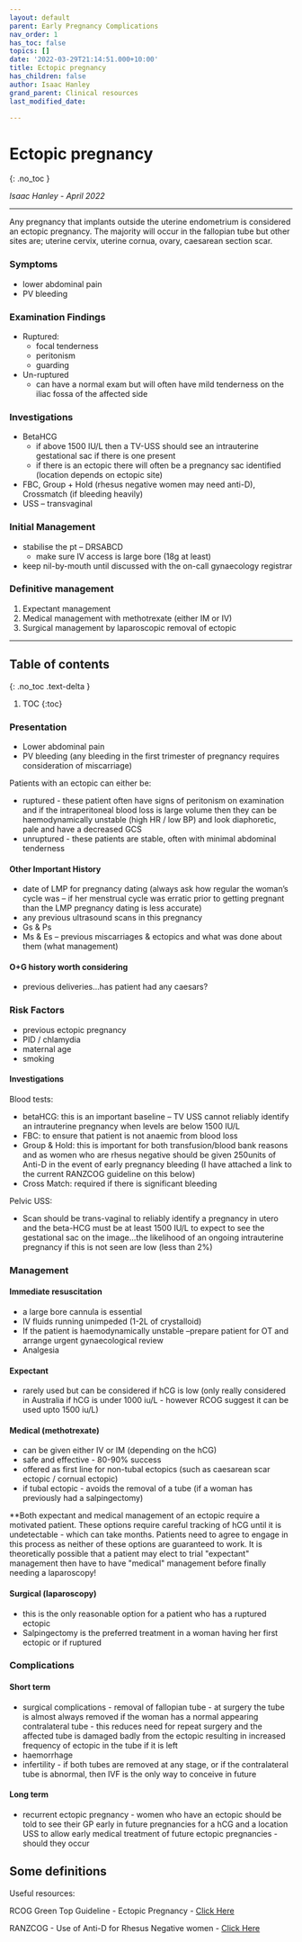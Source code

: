 ```yaml
---
layout: default
parent: Early Pregnancy Complications
nav_order: 1
has_toc: false
topics: []
date: '2022-03-29T21:14:51.000+10:00'
title: Ectopic pregnancy
has_children: false
author: Isaac Hanley
grand_parent: Clinical resources
last_modified_date: 

---
```

# Ectopic pregnancy

{: .no_toc }

_Isaac Hanley - April 2022_

***

<div class="code-example bg-grey-lt-100" markdown="1">

Any pregnancy that implants outside the uterine endometrium is considered an ectopic pregnancy.  The majority will occur in the fallopian tube but other sites are; uterine cervix, uterine cornua, ovary, caesarean section scar.

### Symptoms

* lower abdominal pain
* PV bleeding

### Examination Findings

* Ruptured:
  * focal tenderness
  * peritonism
  * guarding
* Un-ruptured
  * can have a normal exam but will often have mild tenderness on the iliac fossa of the affected side

### Investigations

* BetaHCG
  * if above 1500 IU/L then a TV-USS should see an intrauterine gestational sac if there is one present
  * if there is an ectopic there will often be a pregnancy sac identified (location depends on ectopic site)
* FBC, Group + Hold (rhesus negative women may need anti-D), Crossmatch (if bleeding heavily)
* USS – transvaginal

### Initial Management

* stabilise the pt – DRSABCD
  * make sure IV access is large bore (18g at least)
* keep nil-by-mouth until discussed with the on-call gynaecology registrar

### Definitive management

1. Expectant management
2. Medical management with methotrexate (either IM or IV)
3. Surgical management by laparoscopic removal of ectopic

</div>

***

## Table of contents

{: .no_toc .text-delta }

1. TOC {:toc}

### Presentation

* Lower abdominal pain
* PV bleeding (any bleeding in the first trimester of pregnancy requires consideration of miscarriage)

Patients with an ectopic can either be:

* ruptured - these patient often have signs of peritonism on examination and if the intraperitoneal blood loss is large volume then they can be haemodynamically unstable (high HR / low BP) and look diaphoretic, pale and have a decreased GCS
* unruptured - these patients are stable, often with minimal abdominal tenderness

#### Other Important History

* date of LMP for pregnancy dating (always ask how regular the woman’s cycle was – if her menstrual cycle was erratic prior to getting pregnant than the LMP pregnancy dating is less accurate)
* any previous ultrasound scans in this pregnancy
* Gs & Ps
* Ms & Es – previous miscarriages & ectopics and what was done about them (what management)

#### O+G history worth considering

* previous deliveries…has patient had any caesars?

### Risk Factors

* previous ectopic pregnancy
* PID / chlamydia
* maternal age
* smoking

#### Investigations

Blood tests:

* betaHCG: this is an important baseline – TV USS cannot reliably identify an intrauterine pregnancy when levels are below 1500 IU/L
* FBC: to ensure that patient is not anaemic from blood loss
* Group & Hold: this is important for both transfusion/blood bank reasons and as women who are rhesus negative should be given 250units of Anti-D in the event of early pregnancy bleeding (I have attached a link to the current RANZCOG guideline on this below)
* Cross Match: required if there is significant bleeding

Pelvic USS:

* Scan should be trans-vaginal to reliably identify a pregnancy in utero and the beta-HCG must be at least 1500 IU/L to expect to see the gestational sac on the image…the likelihood of an ongoing intrauterine pregnancy if this is not seen are low (less than 2%)

### Management

#### Immediate resuscitation

* a large bore cannula is essential
* IV fluids running unimpeded (1-2L of crystalloid)
* If the patient is haemodynamically unstable –prepare patient for OT and arrange urgent gynaecological review
* Analgesia

#### Expectant

* rarely used but can be considered if hCG is low (only really considered in Australia if hCG is under 1000 iu/L - however RCOG suggest it can be used upto 1500 iu/L)

#### Medical (methotrexate)

* can be given either IV or IM (depending on the hCG)
* safe and effective - 80-90% success
* offered as first line for non-tubal ectopics (such as caesarean scar ectopic / cornual ectopic)
* if tubal ectopic - avoids the removal of a tube (if a woman has previously had a salpingectomy)

\**Both expectant and medical management of an ectopic require a motivated patient.   These options require careful tracking of hCG until it is undetectable - which can take months.  Patients need to agree to engage in this process as neither of these options are guaranteed to work.  It is theoretically possible that a patient may elect to trial "expectant" management then have to have "medical" management before finally needing a laparoscopy!

#### Surgical (laparoscopy)

* this is the only reasonable option for a patient who has a ruptured ectopic
* Salpingectomy is the preferred treatment in a woman having her first ectopic or if ruptured

### Complications

#### Short term

* surgical complications - removal of fallopian tube - at surgery the tube is almost always removed if the woman has a normal appearing contralateral tube - this reduces need for repeat surgery and the affected tube is damaged badly from the ectopic resulting in increased frequency of ectopic in the tube if it is left
* haemorrhage
* infertility - if both tubes are removed at any stage, or if the contralateral tube is abnormal, then IVF is the only way to conceive in future

#### Long term

* recurrent ectopic pregnancy - women who have an ectopic should be told to see their GP early in future pregnancies for a hCG and a location USS to allow early medical treatment of future ectopic pregnancies - should they occur

## Some definitions

Useful resources:

RCOG Green Top Guideline - Ectopic Pregnancy - [Click Here](https://obgyn.onlinelibrary.wiley.com/doi/epdf/10.1111/1471-0528.14189 "Ectopic Pregnancy - GTG")

RANZCOG - Use of Anti-D for Rhesus Negative women - [Click Here](https://ranzcog.edu.au/RANZCOG_SITE/media/RANZCOG-MEDIA/Women%27s%20Health/Statement%20and%20guidelines/Clinical-Obstetrics/Use-of-Rh(D)-Isoimmunisation-(C-Obs-6).pdf?ext=.pdf "Anti D Guideline")